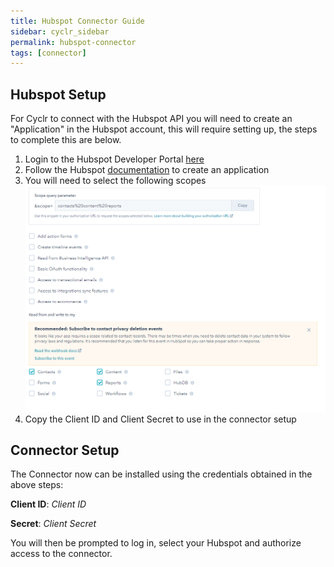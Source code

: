 ```yaml
---
title: Hubspot Connector Guide
sidebar: cyclr_sidebar
permalink: hubspot-connector
tags: [connector]
---
```


Hubspot Setup
---------------

For Cyclr to connect with the Hubspot API you will need to create an "Application" in the Hubspot account, this will require setting up, the steps to complete this are below.

1. Login to the Hubspot Developer Portal [here](https://app.hubspot.com/signup-v2/developers)
2. Follow the Hubspot [documentation](https://developers.hubspot.com/docs/faq/how-do-i-create-an-app-in-hubspot) to create an application
3. You will need to select the following scopes
![](./images/hubspot_scopes.png)
4. Copy the Client ID and Client Secret to use in the connector setup


Connector Setup
---------------

The Connector now can be installed using the credentials obtained in the above steps:

**Client ID**: _Client ID_

**Secret**: _Client Secret_

You will then be prompted to log in, select your Hubspot and authorize access to the connector.
